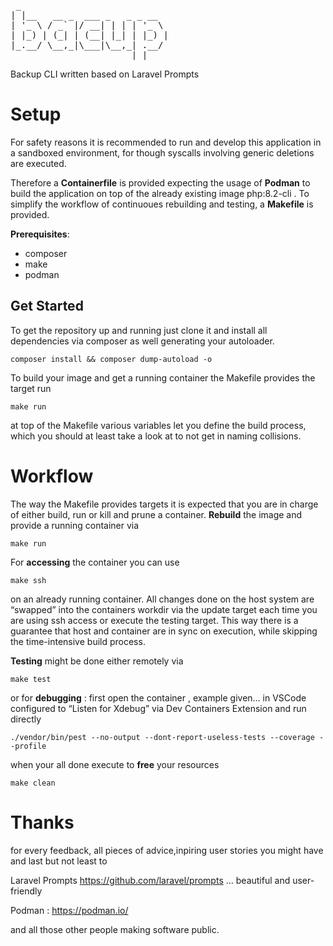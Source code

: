 <pre>
 _                           
| |__   __ _  ___ _   _ _ __  
| '_ \ / _` |/ __| | | | '_ \ 
| |_) | (_| | (__| |_| | |_) |
|_.__/ \__,_|\___|\__,_| .__/ 
                       |_|    
</pre>

Backup CLI written based on Laravel Prompts

# Setup

For safety reasons it is recommended to run and develop this application in a sandboxed environment, for though syscalls involving generic deletions are executed.

Therefore a **Containerfile** is provided expecting the usage of **Podman** to build the application on top of the already existing image php:8.2-cli . To simplify the workflow of continuoues rebuilding and testing, a **Makefile** is provided.

**Prerequisites**:

- composer
- make
- podman

## Get Started

To get the repository up and running just clone it and install all dependencies via composer as well generating your autoloader.

```shell
composer install && composer dump-autoload -o
```

To build your image and get a running container the Makefile provides the target run

```shell
make run
```

at top of the Makefile various variables let you define the build process, which you should at least take a look at to not get in naming collisions.

# Workflow

The way the Makefile provides targets it is expected that you are in charge of either build, run or kill and prune a container. **Rebuild** the image and provide a running container via

```shell
make run
```

For **accessing** the container you can use

```shell
make ssh
```

on an already running container. All changes done on the host system are “swapped” into the containers workdir via the update target each time you are using ssh access or execute the testing target. This way there is a guarantee that host and container are in sync on execution, while skipping the time-intensive build process.

**Testing** might be done either remotely via

```shell
make test
```

or for **debugging** : first open the container , example given… in VSCode configured to “Listen for Xdebug” via Dev Containers Extension and run directly

```shell
./vendor/bin/pest --no-output --dont-report-useless-tests --coverage --profile
```

when your all done execute to **free** your resources

```shell
make clean
```

# Thanks

for every feedback, all pieces of advice,inpiring user stories you might have and last but not least to

Laravel Prompts https://github.com/laravel/prompts … beautiful and user-friendly

Podman : https://podman.io/

and all those other people making software public.
